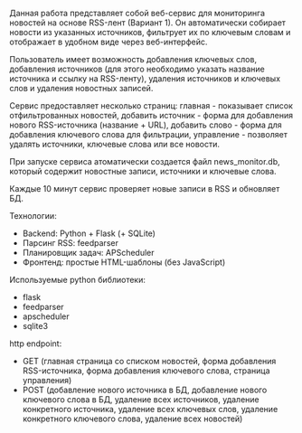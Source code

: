 Данная работа представляет собой веб-сервис для мониторинга новостей на основе RSS-лент (Вариант 1). Он автоматически собирает новости из указанных источников, фильтрует их по ключевым словам и отображает в удобном виде через веб-интерфейс.

Пользователь имеет возможность добавления ключевых слов, добавления источников (для этого необходимо указать название источника и ссылку на RSS-ленту), удаления источников и ключевых слов и удаления новостных записей. 

Сервис предоставляет несколько страниц: главная -	показывает список отфильтрованных новостей, добавить источник	- форма для добавления нового RSS-источника (название + URL), добавить слово	- форма для добавления ключевого слова для фильтрации, управление	- позволяет удалять источники, ключевые слова или все новости.

При запуске сервиса атоматически создается файл news_monitor.db, который содержит новостные записи, источники и ключевые слова.

Каждые 10 минут сервис проверяет новые записи в RSS и обновляет БД.

Технологии: 
- Backend: Python + Flask (+ SQLite)
- Парсинг RSS: feedparser
- Планировщик задач: APScheduler
- Фронтенд: простые HTML-шаблоны (без JavaScript)

Используемые python библиотеки: 
- flask            
- feedparser      
- apscheduler      
- sqlite3

http endpoint:
- GET (главная страница со списком новостей, форма добавления RSS-источника, форма добавления ключевого слова, страница управления)
- POST (добавление нового источника в БД, добавление нового ключевого слова в БД, удаление всех источников, удаление конкретного источника, удаление всех ключевых слов, удаление конкретного ключевого слова, удаление всех новостей)









